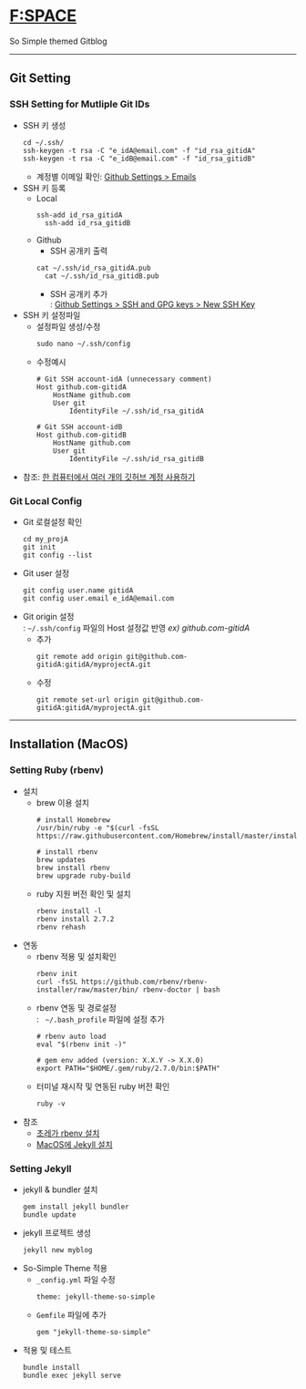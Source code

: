 # [F:SPACE](http://fspace20.github.io)
So Simple themed Gitblog

---

## Git Setting 

### SSH Setting for Mutliple Git IDs
+ SSH 키 생성
  ```
  cd ~/.ssh/
  ssh-keygen -t rsa -C "e_idA@email.com" -f "id_rsa_gitidA"
  ssh-keygen -t rsa -C "e_idB@email.com" -f "id_rsa_gitidB"
  ```
  - 계정별 이메일 확인: [Github Settings > Emails](https://github.com/settings/emails)
+ SSH 키 등록
  - Local
    ```
    ssh-add id_rsa_gitidA
	  ssh-add id_rsa_gitidB
    ```
  - Github
    * SSH 공개키 출력
    ```
    cat ~/.ssh/id_rsa_gitidA.pub
	  cat ~/.ssh/id_rsa_gitidB.pub
    ```
    * SSH 공개키 추가  
      : [Github Settings > SSH and GPG keys > New SSH Key](https://github.com/settings/keys)
+ SSH 키 설정파일
  - 설정파일 생성/수정
    ```
    sudo nano ~/.ssh/config
    ```
  - 수정예시
    ```
    # Git SSH account-idA (unnecessary comment)
    Host github.com-gitidA
		HostName github.com
		User git
        	IdentityFile ~/.ssh/id_rsa_gitidA

    # Git SSH account-idB
    Host github.com-gitidB
		HostName github.com
		User git
        	IdentityFile ~/.ssh/id_rsa_gitidB
    ```
+ 참조: [한 컴퓨터에서 여러 개의 깃허브 계정 사용하기](https://velog.io/@jay/multiplegithubaccounts)

### Git Local Config
+ Git 로컬설정 확인
  ```
  cd my_projA
  git init
  git config --list
  ```
+ Git user 설정
  ```
  git config user.name gitidA
  git config user.email e_idA@email.com
  ```
+ Git origin 설정  
  : `~/.ssh/config` 파일의 Host 설정값 반영 *ex) github.com-gitidA*
  - 추가
    ```
    git remote add origin git@github.com-gitidA:gitidA/myprojectA.git
    ```  
  - 수정
    ```
    git remote set-url origin git@github.com-gitidA:gitidA/myprojectA.git
    ```

---

## Installation (MacOS)

### Setting Ruby (rbenv)
+ 설치
  - brew 이용 설치
    ```
    # install Homebrew
    /usr/bin/ruby -e "$(curl -fsSL https://raw.githubusercontent.com/Homebrew/install/master/install)"

    # install rbenv
    brew updates
    brew install rbenv
    brew upgrade ruby-build
    ```
  - ruby 지원 버전 확인 및 설치
    ```
    rbenv install -l
    rbenv install 2.7.2
    rbenv rehash
    ```
+ 연동
  - rbenv 적용 및 설치확인
    ```
    rbenv init
    curl -fsSL https://github.com/rbenv/rbenv-installer/raw/master/bin/ rbenv-doctor | bash
    ```
  - rbenv 연동 및 경로설정  
    : ` ~/.bash_profile` 파일에 설정 추가  
    ```
    # rbenv auto load
    eval "$(rbenv init -)"

    # gem env added (version: X.X.Y -> X.X.0)
    export PATH="$HOME/.gem/ruby/2.7.0/bin:$PATH"
    ```
  - 터미널 재시작 및 연동된 ruby 버전 확인
    ```
    ruby -v
    ```
+ 참조
  - [초레가 rbenv 설치](https://www.railsguidebook.com/contents/rbenv.html)
  - [MacOS에 Jekyll 설치](http://jekyllrb-ko.github.io/docs/installation/macos/)

### Setting Jekyll
+ jekyll & bundler 설치
  ```
  gem install jekyll bundler
  bundle update
  ```
+ jekyll 프로젝트 생성 
  ```
  jekyll new myblog
  ```
+ So-Simple Theme 적용
  - `_config.yml` 파일 수정
    ```
    theme: jekyll-theme-so-simple
    ```
  - `Gemfile` 파일에 추가
    ```
    gem "jekyll-theme-so-simple"
    ```
+ 적용 및 테스트
  ```
  bundle install
  bundle exec jekyll serve
  ```
